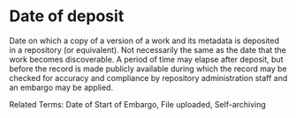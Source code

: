 # Date of deposit
 
Date on which a copy of a version of a work and its metadata is deposited in a repository (or equivalent). Not necessarily the same as the date that the work becomes discoverable. A period of time may elapse after deposit, but before the record is made publicly available during which the record may be checked for accuracy and compliance by repository administration staff and an embargo may be applied.
 
Related Terms: Date of Start of Embargo, File uploaded, Self-archiving